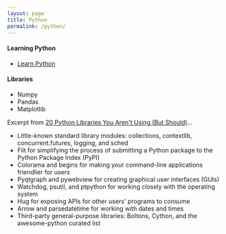 ```yaml
---
layout: page
title: Python
permalink: /python/
---
```


#### Learning Python

- [Learn Python](http://learnpython.org)

#### Libraries

- Numpy
- Pandas
- Matplotlib

Excerpt from [
20 Python Libraries You Aren't Using (But Should)](http://www.oreilly.com/programming/free/20-python-libraries-you-arent-using-but-should.csp)...

- Little-known standard library modules: collections, contextlib, concurrent.futures, logging, and sched
- Flit for simplifying the process of submitting a Python package to the Python Package Index (PyPI)
- Colorama and begins for making your command-line applications friendlier for users
- Pyqtgraph and pywebview for creating graphical user interfaces (GUIs)
- Watchdog, psutil, and ptpython for working closely with the operating system
- Hug for exposing APIs for other users' programs to consume
- Arrow and parsedatetime for working with dates and times
- Third-party general-purpose libraries: Boltons, Cython, and the awesome-python curated list